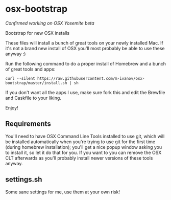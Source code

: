 osx-bootstrap
=============

*Confirmed working on OSX Yosemite beta*

Bootstrap for new OSX installs

These files will install a bunch of great tools on your newly installed Mac. If it's not a brand new install of OSX you'll most probably be able to use these anyway :)

Run the following command to do a proper install of Homebrew and a bunch of great tools and apps:

```
curl --silent https://raw.githubusercontent.com/m-ivanov/osx-bootstrap/master/install.sh | sh
```

If you don't want all the apps I use, make sure fork this and edit the Brewfile and Caskfile to your liking.

Enjoy!

## Requirements

You'll need to have OSX Command Line Tools installed to use git, which will be installed automatically when you're trying to use git for the first time (during homebrew installation); you'll get a nice popup window asking you to install it, so let it do that for you. If you want to you can remove the OSX CLT afterwards as you'll probably install newer versions of these tools anyway.

## settings.sh

Some sane settings for me, use them at your own risk!
